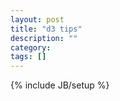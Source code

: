 ```yaml
---
layout: post
title: "d3 tips"
description: ""
category: 
tags: []
---
```

{% include JB/setup %}

<div id="viz"></div>
<script src="http://mbostock.github.com/d3/d3.js" type="text/javascript">
</script>
<script type="text/javascript">
    var sampleSVG = d3.select("#viz")
        .append("svg")
        .attr("width", 100)
        .attr("height", 100);

    sampleSVG.append("circle")
        .style("stroke", "gray")
        .style("fill", "white")
        .attr("r", 40)
        .attr("cx", 50)
        .attr("cy", 50)
        .on("mouseover", function(){d3.select(this).style("fill", "aliceblue");})
        .on("mouseout", function(){d3.select(this).style("fill", "white");});

</script>

<script type="text/javascript">

    var sampleSVG = d3.select("#viz")
        .append("svg")
        .attr("width", 100)
        .attr("height", 100);

    sampleSVG.append("circle")
        .style("stroke", "gray")
        .style("fill", "white")
        .attr("r", 40)
        .attr("cx", 50)
        .attr("cy", 50)
        .on("mouseover", function(){d3.select(this).style("fill", "aliceblue");})
        .on("mouseout", function(){d3.select(this).style("fill", "white");})
        .on("mousedown", animateFirstStep);

    function animateFirstStep(){
        d3.select(this)
          .transition()
          .delay(0)
          .duration(1000)
          .attr("r", 10)
          .each("end", animateSecondStep);
    };

    function animateSecondStep(){
        d3.select(this)
          .transition()
          .duration(1000)
          .attr("r", 40);
    };

</script>


